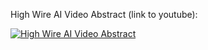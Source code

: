 High Wire AI Video Abstract (link to youtube):

[![High Wire AI Video Abstract](https://img.youtube.com/vi/liSyJHtpx9k/0.jpg)](https://www.youtube.com/watch?v=liSyJHtpx9k "High Wire AI Video Abstract")
